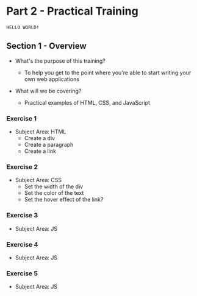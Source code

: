 # Part 2 - Practical Training

`HELLO WORLD!`

## Section 1 - Overview
* What's the purpose of this training?
	* To help you get to the point where you're able to start writing your own web applications

* What will we be covering?
	* Practical examples of HTML, CSS, and JavaScript

### Exercise 1
* Subject Area: HTML
	* Create a div
	* Create a paragraph
	* Create a link

### Exercise 2
* Subject Area: CSS
	* Set the width of the div
	* Set the color of the text
	* Set the hover effect of the link?

### Exercise 3
* Subject Area: JS

### Exercise 4
* Subject Area: JS

### Exercise 5
* Subject Area: JS
